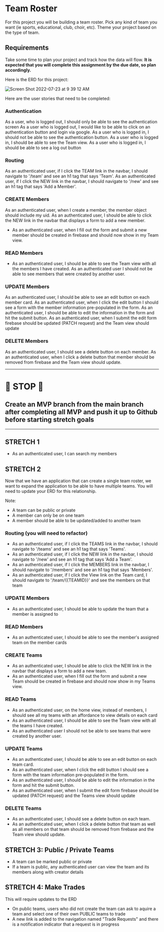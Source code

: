 # Team Roster
For this project you will be building a team roster.  Pick any kind of team you want (ie sports, educational, club, choir, etc).  Theme your project based on the type of team.

## Requirements
Take some time to plan your project and track how the data will flow. **It is expected that you will complete this assignment by the due date, so plan accordingly.**

Here is the ERD for this project:

![Screen Shot 2022-07-23 at 9 39 12 AM](https://user-images.githubusercontent.com/29741570/180609833-7f231bf4-42a5-4f0a-b8b1-fae1c78cffc4.png)

Here are the user stories that need to be completed:
### Authentication
As a user, who is logged out, I should only be able to see the authentication screen
As a user who is logged out, I would like to be able to click on an authentication button and login via google.
As a user who is logged in, I should not be able to see the authentication button.
As a user who is logged in, I should be able to see the Team view.
As a user who is logged in, I should be able to see a log out button

### Routing
As an authenticated user, if I click the TEAM link in the navbar, I should navigate to '/team' and see an h1 tag that says 'Team'.
As an authenticated user, if I click the NEW link in the navbar, I should navigate to '/new' and see an h1 tag that says 'Add a Member'.

### CREATE Members
As an authenticated user, when I create a member, the member object should include my uid.
As an authenticated user, I should be able to click the NEW link in the navbar that displays a form to add a new member.
* As an authenticated user, when I fill out the form and submit a new member should be created in firebase and should now show in my Team view.

### READ Members
* As an authenticated user, I should be able to see the Team view with all the members I have created.
As an authenticated user I should not be able to see members that were created by another user.

### UPDATE Members
As an authenticated user, I should be able to see an edit button on each member card.
As an authenticated user, when I click the edit button I should see a form with the member information pre-populated in the form.
As an authenticated user, I should be able to edit the information in the form and hit the submit button.
As an authenticated user, when I submit the edit form firebase should be updated (PATCH request) and the Team view should update

### DELETE Members
As an authenticated user, I should see a delete button on each member.
As an authenticated user, when I click a delete button that member should be removed from firebase and the Team view should update.

---

# :red_circle: STOP :red_circle:
## Create an MVP branch from the main branch after completing all MVP and push it up to Github before starting stretch goals

---

## STRETCH 1
* As an authenticated user, I can search my members

## STRETCH 2
Now that we have an application that can create a single team roster, we want to expand the application to be able to have multiple teams. You will need to update your ERD for this relationship.

Note: 
- A team can be public or private
- A member can only be on one team
- A member should be able to be updated/added to another team

### Routing (you will need to refactor)
* As an authenticated user, if I click the TEAMS link in the navbar, I should navigate to '/teams' and see an h1 tag that says 'Teams'.
* As an authenticated user, if I click the NEW link in the navbar, I should navigate to '/new' and see an h1 tag that says 'Add a Team'.
* As an authenticated user, if I click the MEMBERS link in the navbar, I should navigate to '/members' and see an h1 tag that says 'Members'.
* As an authenticated user, if I click the View link on the Team card, I should navigate to '/team/{{TEAMID}}' and see the members on that team

### UPDATE Members
* As an authenticated user, I should be able to update the team that a member is assigned to

### READ Members
* As an authenticated user, I should be able to see the member's assigned team on the member cards

### CREATE Teams
* As an authenticated user, I should be able to click the NEW link in the navbar that displays a form to add a new team.
* As an authenticated user, when I fill out the form and submit a new Team should be created in firebase and should now show in my Teams view.

### READ Teams
* As an authenticated user, on the home view, instead of members, I should see all my teams with an affordance to view details on each card
* As an authenticated user, I should be able to see the Team view with all the teams I have created.
* As an authenticated user I should not be able to see teams that were created by another user.

### UPDATE Teams
* As an authenticated user, I should be able to see an edit button on each team card.
* As an authenticated user, when I click the edit button I should see a form with the team information pre-populated in the form.
* As an authenticated user, I should be able to edit the information in the form and hit the submit button.
* As an authenticated user, when I submit the edit form firebase should be updated (PATCH request) and the Teams view should update

### DELETE Teams
* As an authenticated user, I should see a delete button on each team.
* As an authenticated user, when I click a delete button that team as well as all members on that team should be removed from firebase and the Team view should update.

## STRETCH 3: Public / Private Teams
* A team can be marked public or private
* If a team is public, any authenticated user can view the team and its members along with creator details

## STRETCH 4: Make Trades
This will require updates to the ERD

* On public teams, users who did not create the team can ask to aquire a team and select one of their own PUBLIC teams to trade
* A new link is added to the navigation named "Trade Requests" and there is a notification indicator that a request is in progress
